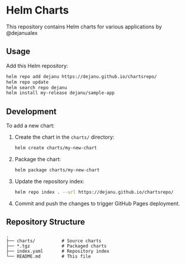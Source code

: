 # Helm Charts

This repository contains Helm charts for various applications by @dejanualex

## Usage

Add this Helm repository:

```bash
helm repo add dejanu https://dejanu.github.io/chartsrepo/
helm repo update
helm search repo dejanu
helm install my-release dejanu/sample-app
```

## Development

To add a new chart:

1. Create the chart in the `charts/` directory:
   ```bash
   helm create charts/my-new-chart
   ```

2. Package the chart:
   ```bash
   helm package charts/my-new-chart
   ```

3. Update the repository index:
   ```bash
   helm repo index . --url https://dejanu.github.io/chartsrepo/
   ```

4. Commit and push the changes to trigger GitHub Pages deployment.

## Repository Structure

```
.
├── charts/          # Source charts
├── *.tgz            # Packaged charts
├── index.yaml       # Repository index
└── README.md        # This file
```
